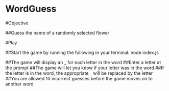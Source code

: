 # WordGuess

#Objective

##Guess the name of a randomly selected flower

#Play

##Start the game by running the following in your terminal:
    node index.js

##The game will display an _ for each letter in the word
##Enter a letter at the prompt 
##The game will let you know if your letter was in the word
##If the letter is in the word, the appropriate _ will be replaced by the letter
##You are allowed 10 incorrect guesses before the game moves on to another word
